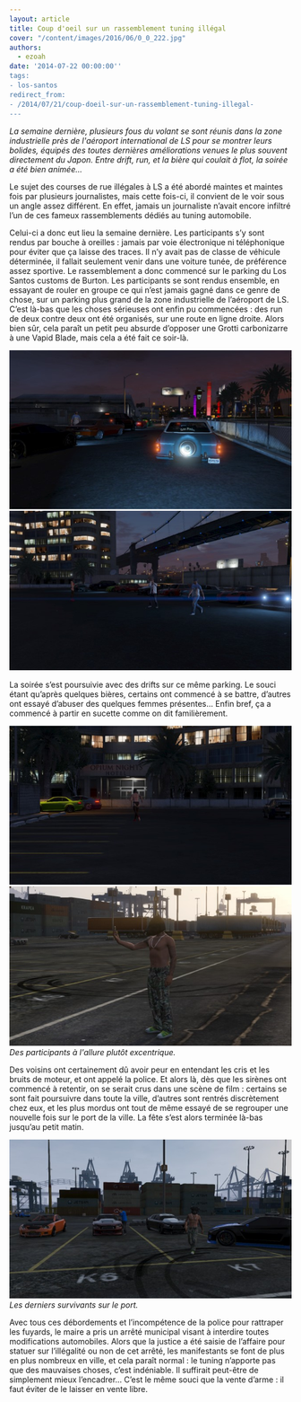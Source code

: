 ```yaml
---
layout: article
title: Coup d'oeil sur un rassemblement tuning illégal
cover: "/content/images/2016/06/0_0_222.jpg"
authors:
  - ezoah
date: '2014-07-22 00:00:00''
tags:
- los-santos
redirect_from:
- /2014/07/21/coup-doeil-sur-un-rassemblement-tuning-illegal-
---
```


_La semaine dernière, plusieurs fous du volant se sont réunis dans la zone industrielle près de l'aéroport international de LS pour se montrer leurs bolides, équipés des toutes dernières améliorations venues le plus souvent directement du Japon. Entre drift, run, et la bière qui coulait à flot, la soirée a été bien animée..._

Le sujet des courses de rue illégales à LS a été abordé maintes et maintes fois par plusieurs journalistes, mais cette fois-ci, il convient de le voir sous un angle assez différent. En effet, jamais un journaliste n’avait encore infiltré l’un de ces fameux rassemblements dédiés au tuning automobile.

Celui-ci a donc eut lieu la semaine dernière. Les participants s’y sont rendus par bouche à oreilles : jamais par voie électronique ni téléphonique pour éviter que ça laisse des traces. Il n’y avait pas de classe de véhicule déterminée, il fallait seulement venir dans une voiture tunée, de préférence assez sportive. Le rassemblement a donc commencé sur le parking du Los Santos customs de Burton. Les participants se sont rendus ensemble, en essayant de rouler en groupe ce qui n’est jamais gagné dans ce genre de chose, sur un parking plus grand de la zone industrielle de l’aéroport de LS. C’est là-bas que les choses sérieuses ont enfin pu commencées : des run de deux contre deux ont été organisés, sur une route en ligne droite. Alors bien sûr, cela paraît un petit peu absurde d’opposer une Grotti carbonizarre à une Vapid Blade, mais cela a été fait ce soir-là.

![](/content/images/2016/06/0_0_223.jpg)
![](/content/images/2016/06/0_0_224.jpg)

La soirée s’est poursuivie avec des drifts sur ce même parking. Le souci étant qu’après quelques bières, certains ont commencé à se battre, d’autres ont essayé d’abuser des quelques femmes présentes… Enfin bref, ça a commencé à partir en sucette comme on dit familièrement.

![](/content/images/2016/06/0_0_225.jpg)
![Des participants à l'allure plutôt excentrique.](/content/images/2016/06/0_0_226.jpg)
_Des participants à l'allure plutôt excentrique._

Des voisins ont certainement dû avoir peur en entendant les cris et les bruits de moteur, et ont appelé la police. Et alors là, dès que les sirènes ont commencé à retentir, on se serait crus dans une scène de film : certains se sont fait poursuivre dans toute la ville, d’autres sont rentrés discrètement chez eux, et les plus mordus ont tout de même essayé de se regrouper une nouvelle fois sur le port de la ville. La fête s’est alors terminée là-bas jusqu’au petit matin.

![Les derniers survivants sur le port.](/content/images/2016/06/0_0_227.jpg)
_Les derniers survivants sur le port._

Avec tous ces débordements et l’incompétence de la police pour rattraper les fuyards, le maire a pris un arrêté municipal visant à interdire toutes modifications automobiles. Alors que la justice a été saisie de l’affaire pour statuer sur l’illégalité ou non de cet arrêté, les manifestants se font de plus en plus nombreux en ville, et cela paraît normal : le tuning n’apporte pas que des mauvaises choses, c’est indéniable. Il suffirait peut-être de simplement mieux l’encadrer… C’est le même souci que la vente d’arme : il faut éviter de le laisser en vente libre.